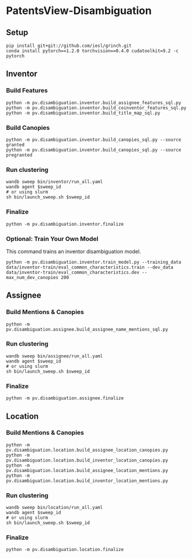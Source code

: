 # PatentsView-Disambiguation

## Setup

```
pip install git+git://github.com/iesl/grinch.git
conda install pytorch==1.2.0 torchvision==0.4.0 cudatoolkit=9.2 -c pytorch
```

## Inventor

### Build Features

```
python -m pv.disambiguation.inventor.build_assignee_features_sql.py
python -m pv.disambiguation.inventor.build_coinventor_features_sql.py
python -m pv.disambiguation.inventor.build_title_map_sql.py
```

### Build Canopies

```
python -m pv.disambiguation.inventor.build_canopies_sql.py --source granted
python -m pv.disambiguation.inventor.build_canopies_sql.py --source pregranted
```

### Run clustering

```
wandb sweep bin/inventor/run_all.yaml
wandb agent $sweep_id
# or using slurm
sh bin/launch_sweep.sh $sweep_id
```

### Finalize

```
python -m pv.disambiguation.inventor.finalize
```

### Optional: Train Your Own Model

This command trains an inventor disambiguation model.

```
python -m pv.disambiguation.inventor.train_model.py --training_data data/inventor-train/eval_common_characteristics.train --dev_data data/inventor-train/eval_common_characteristics.dev --max_num_dev_canopies 200
```

## Assignee

### Build Mentions & Canopies

```
python -m pv.disambiguation.assignee.build_assignee_name_mentions_sql.py
```

### Run clustering

```
wandb sweep bin/assignee/run_all.yaml
wandb agent $sweep_id
# or using slurm
sh bin/launch_sweep.sh $sweep_id
```

### Finalize

```
python -m pv.disambiguation.assignee.finalize
```

## Location

### Build Mentions & Canopies

```
python -m pv.disambiguation.location.build_assignee_location_canopies.py
python -m pv.disambiguation.location.build_inventor_location_canopies.py
python -m pv.disambiguation.location.build_assignee_location_mentions.py
python -m pv.disambiguation.location.build_inventor_location_mentions.py
```

### Run clustering

```
wandb sweep bin/location/run_all.yaml
wandb agent $sweep_id
# or using slurm
sh bin/launch_sweep.sh $sweep_id
```

### Finalize

```
python -m pv.disambiguation.location.finalize
```